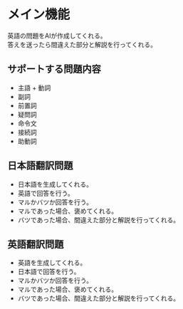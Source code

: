 # メイン機能
英語の問題をAIが作成してくれる。  
答えを送ったら間違えた部分と解説を行ってくれる。

## サポートする問題内容
- 主語 + 動詞
- 副詞
- 前置詞
- 疑問詞
- 命令文
- 接続詞
- 助動詞

## 日本語翻訳問題
- 日本語を生成してくれる。
- 英語で回答を行う。
- マルかバツか回答を行う。
- マルであった場合、褒めてくれる。
- バツであった場合、間違えた部分と解説を行ってくれる。

## 英語翻訳問題
- 英語を生成してくれる。
- 日本語で回答を行う。
- マルかバツか回答を行う。
- マルであった場合、褒めてくれる。
- バツであった場合、間違えた部分と解説を行ってくれる。
